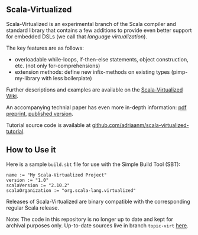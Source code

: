 ## Scala-Virtualized

Scala-Virtualized is an experimental branch of the Scala compiler and standard library that contains a few additions to provide even better support for embedded DSLs (we call that *language virtualization*).

The key features are as follows:

- overloadable while-loops, if-then-else statements, object construction, etc. (not only for-comprehensions)
- extension methods: define new infix-methods on existing types (pimp-my-library with less boilerplate)

Further descriptions and examples are available on the [Scala-Virtualized Wiki](http://github.com/tiarkrompf/scala-virtualized/wiki). 

An accompanying technial paper has even more in-depth information: [pdf preprint](http://lampwww.epfl.ch/~amin/pub/hosc2013.pdf), [published version](http://link.springer.com/article/10.1007%2Fs10990-013-9096-9).

Tutorial source code is available at [github.com/adriaanm/scala-virtualized-tutorial](https://github.com/adriaanm/scala-virtualized-tutorial).

## How to Use it

Here is a sample `build.sbt` file for use with the Simple Build Tool (SBT):

    name := "My Scala-Virtualized Project"
    version := "1.0"
    scalaVersion := "2.10.2"
    scalaOrganization := "org.scala-lang.virtualized"

Releases of Scala-Virtualized are binary compatible with the corresponding regular Scala release.

Note: The code in this repository is no longer up to date and kept for archival purposes only. Up-to-date sources live in branch `topic-virt` [here](https://github.com/namin/scala/tree/topic-virt).
